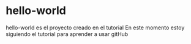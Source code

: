 # hello-world
hello-world es el proyecto creado en el tutorial
En este momento estoy siguiendo el tutorial para aprender a usar gitHub
